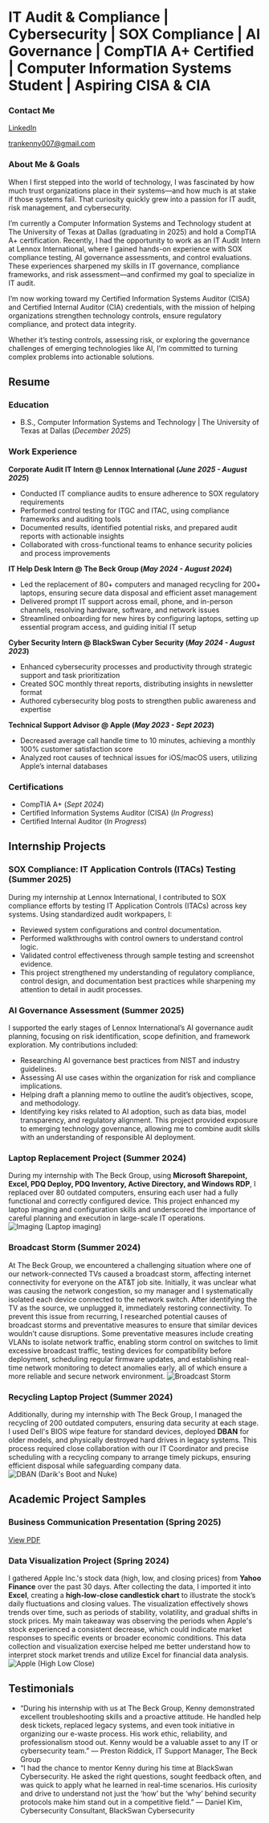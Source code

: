 # IT Audit & Compliance | Cybersecurity | SOX Compliance | AI Governance | CompTIA A+ Certified | Computer Information Systems Student | Aspiring CISA & CIA


### Contact Me
[LinkedIn](https://www.linkedin.com/in/kenny-tran10/)

trankenny007@gmail.com

### About Me & Goals
When I first stepped into the world of technology, I was fascinated by how much trust organizations place in their systems—and how much is at stake if those systems fail. That curiosity quickly grew into a passion for IT audit, risk management, and cybersecurity.

I’m currently a Computer Information Systems and Technology student at The University of Texas at Dallas (graduating in 2025) and hold a CompTIA A+ certification. Recently, I had the opportunity to work as an IT Audit Intern at Lennox International, where I gained hands-on experience with SOX compliance testing, AI governance assessments, and control evaluations. These experiences sharpened my skills in IT governance, compliance frameworks, and risk assessment—and confirmed my goal to specialize in IT audit.

I’m now working toward my Certified Information Systems Auditor (CISA) and Certified Internal Auditor (CIA) credentials, with the mission of helping organizations strengthen technology controls, ensure regulatory compliance, and protect data integrity.

Whether it’s testing controls, assessing risk, or exploring the governance challenges of emerging technologies like AI, I’m committed to turning complex problems into actionable solutions.

## Resume

### Education
- B.S., Computer Information Systems and Technology | The University of Texas at Dallas (_December 2025_) 

### Work Experience

**Corporate Audit IT Intern  @ Lennox International  (_June 2025 - August 2025_)**
-	Conducted IT compliance audits to ensure adherence to SOX regulatory requirements
-	Performed control testing for ITGC and ITAC, using compliance frameworks and auditing tools
- Documented results, identified potential risks, and prepared audit reports with actionable insights
-	Collaborated with cross-functional teams to enhance security policies and process improvements

  
**IT Help Desk Intern @ The Beck Group (_May 2024 - August 2024_)**
- Led the replacement of 80+ computers and managed recycling for 200+ laptops, ensuring secure data disposal and efficient asset management
- Delivered prompt IT support across email, phone, and in-person channels, resolving hardware, software, and network issues
- Streamlined onboarding for new hires by configuring laptops, setting up essential program access, and guiding initial IT setup

**Cyber Security Intern @ BlackSwan Cyber Security (_May 2024 - August 2023_)**
-	Enhanced cybersecurity processes and productivity through strategic support and task prioritization
-	Created SOC monthly threat reports, distributing insights in newsletter format
-	Authored cybersecurity blog posts to strengthen public awareness and expertise


**Technical Support Advisor @ Apple (_May 2023 - Sept 2023_)**
- Decreased average call handle time to 10 minutes, achieving a monthly 100% customer satisfaction score
- Analyzed root causes of technical issues for iOS/macOS users, utilizing Apple’s internal databases

### Certifications
- CompTIA A+ (_Sept 2024_)
- Certified Information Systems Auditor (CISA) (_In Progress_)
- Certified Internal Auditor (_In Progress_)
  
## Internship Projects

### SOX Compliance: IT Application Controls (ITACs) Testing (Summer 2025)
During my internship at Lennox International, I contributed to SOX compliance efforts by testing IT Application Controls (ITACs) across key systems. Using standardized audit workpapers, I:
- Reviewed system configurations and control documentation.
- Performed walkthroughs with control owners to understand control logic.
- Validated control effectiveness through sample testing and screenshot evidence.
- This project strengthened my understanding of regulatory compliance, control design, and documentation best practices while sharpening my attention to detail in audit processes.

### AI Governance Assessment (Summer 2025)
I supported the early stages of Lennox International’s AI governance audit planning, focusing on risk identification, scope definition, and framework exploration. My contributions included:
- Researching AI governance best practices from NIST and industry guidelines.
- Assessing AI use cases within the organization for risk and compliance implications.
- Helping draft a planning memo to outline the audit’s objectives, scope, and methodology.
- Identifying key risks related to AI adoption, such as data bias, model transparency, and regulatory alignment.
This project provided exposure to emerging technology governance, allowing me to combine audit skills with an understanding of responsible AI deployment.

### Laptop Replacement Project (Summer 2024)

During my internship with The Beck Group, using **Microsoft Sharepoint, Excel, PDQ Deploy, PDQ Inventory, Active Directory, and Windows RDP**, I replaced over 80 outdated computers, ensuring each user had a fully functional and correctly configured device. This project enhanced my laptop imaging and configuration skills and underscored the importance of careful planning and execution in large-scale IT operations.
![Imaging (Laptop imaging)](/assets/image1.jpg)

### Broadcast Storm (Summer 2024)
At The Beck Group, we encountered a challenging situation where one of our network-connected TVs caused a broadcast storm, affecting internet connectivity for everyone on the AT&T job site. Initially, it was unclear what was causing the network congestion, so my manager and I systematically isolated each device connected to the network switch. After identifying the TV as the source, we unplugged it, immediately restoring connectivity.
To prevent this issue from recurring, I researched potential causes of broadcast storms and preventative measures to ensure that similar devices wouldn’t cause disruptions. Some preventative measures include creating VLANs to isolate network traffic, enabling storm control on switches to limit excessive broadcast traffic, testing devices for compatibility before deployment, scheduling regular firmware updates, and establishing real-time network monitoring to detect anomalies early, all of which ensure a more reliable and secure network environment.
![Broadcast Storm](/assets/broadcastStorm.jpg)

### Recycling Laptop Project (Summer 2024)

Additionally, during my internship with The Beck Group, I managed the recycling of 200 outdated computers, ensuring data security at each stage. I used Dell's BIOS wipe feature for standard devices, deployed **DBAN** for older models, and physically destroyed hard drives in legacy systems. This process required close collaboration with our IT Coordinator and precise scheduling with a recycling company to arrange timely pickups, ensuring efficient disposal while safeguarding company data.
![DBAN (Darik's Boot and Nuke)](/assets/Dban11.png)




## Academic Project Samples

### Business Communication Presentation (Spring 2025)
[View PDF](https://github.com/kennytran10/portfolio/blob/main/assets/BCOMPresentation.pdf)

### Data Visualization Project (Spring 2024)
I gathered Apple Inc.'s stock data (high, low, and closing prices) from **Yahoo Finance** over the past 30 days. After collecting the data, I imported it into **Excel**, creating a **high-low-close candlestick chart** to illustrate the stock’s daily fluctuations and closing values.
The visualization effectively shows trends over time, such as periods of stability, volatility, and gradual shifts in stock prices. My main takeaway was observing the periods when Apple's stock experienced a consistent decrease, which could indicate market responses to specific events or broader economic conditions. This data collection and visualization exercise helped me better understand how to interpret stock market trends and utilize Excel for financial data analysis.
![Apple (High Low Close)](/assets/AppleGraph.png)


## Testimonials
-	“During his internship with us at The Beck Group, Kenny demonstrated excellent troubleshooting skills and a proactive attitude. He handled help desk tickets, replaced legacy systems, and even took initiative in organizing our e-waste process. His work ethic, reliability, and professionalism stood out. Kenny would be a valuable asset to any IT or cybersecurity team.”
— Preston Riddick, IT Support Manager, The Beck Group
-	“I had the chance to mentor Kenny during his time at BlackSwan Cybersecurity. He asked the right questions, sought feedback often, and was quick to apply what he learned in real-time scenarios. His curiosity and drive to understand not just the ‘how’ but the ‘why’ behind security protocols make him stand out in a competitive field.”
— Daniel Kim, Cybersecurity Consultant, BlackSwan Cybersecurity
